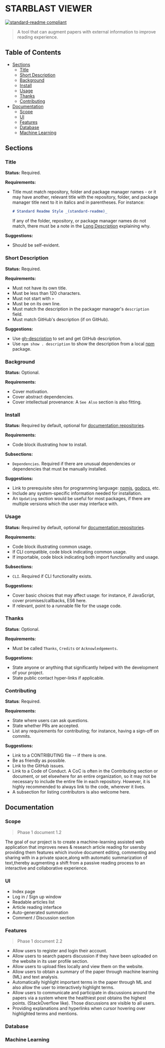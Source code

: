 # STARBLAST VIEWER

[![standard-readme compliant](https://img.shields.io/badge/readme%20style-standard-brightgreen.svg?style=flat-square)](https://github.com/RichardLitt/standard-readme)

> A tool that can augment papers with external information to improve reading experience.

## Table of Contents

- [Sections](#sections)
  - [Title](#title)
  - [Short Description](#short-description)
  - [Background](#background)
  - [Install](#install)
  - [Usage](#usage)
  - [Thanks](#thanks)
  - [Contributing](#contributing)
- [Documentation](#documentation)
  - [Scope](#scope) 
  - [UI](#ui)
  - [Features](#features)
  - [Database](#database)
  - [Machine Learning](#machine_learning)

## Sections

### Title
**Status:** Required.

**Requirements:**
- Title must match repository, folder and package manager names - or it may have another, relevant title with the repository, folder, and package manager title next to it in italics and in parentheses. For instance:

  ```markdown
  # Standard Readme Style _(standard-readme)_
  ```

  If any of the folder, repository, or package manager names do not match, there must be a note in the [Long Description](#long-description) explaining why.

**Suggestions:**
- Should be self-evident.

### Short Description
**Status:** Required.

**Requirements:**
- Must not have its own title.
- Must be less than 120 characters.
- Must not start with `> `
- Must be on its own line.
- Must match the description in the packager manager's `description` field.
- Must match GitHub's description (if on GitHub).

**Suggestions:**
- Use [gh-description](https://github.com/RichardLitt/gh-description) to set and get GitHub description.
- Use `npm show . description` to show the description from a local [npm](https://npmjs.com) package.

### Background
**Status:** Optional.

**Requirements:**
- Cover motivation.
- Cover abstract dependencies.
- Cover intellectual provenance: A `See Also` section is also fitting.

### Install
**Status:** Required by default, optional for [documentation repositories](#definitions).

**Requirements:**
- Code block illustrating how to install.

**Subsections:**
- `Dependencies`. Required if there are unusual dependencies or dependencies that must be manually installed.

**Suggestions:**
- Link to prerequisite sites for programming language: [npmjs](https://npmjs.com), [godocs](https://godoc.org), etc.
- Include any system-specific information needed for installation.
- An `Updating` section would be useful for most packages, if there are multiple versions which the user may interface with.

### Usage
**Status:** Required by default, optional for [documentation repositories](#definitions).

**Requirements:**
- Code block illustrating common usage.
- If CLI compatible, code block indicating common usage.
- If importable, code block indicating both import functionality and usage.

**Subsections:**
- `CLI`. Required if CLI functionality exists.

**Suggestions:**
- Cover basic choices that may affect usage: for instance, if JavaScript, cover promises/callbacks, ES6 here.
- If relevant, point to a runnable file for the usage code.

### Thanks
**Status**: Optional.

**Requirements:**
- Must be called `Thanks`, `Credits` or `Acknowledgements`.

**Suggestions:**
- State anyone or anything that significantly helped with the development of your project.
- State public contact hyper-links if applicable.

### Contributing
**Status**: Required.

**Requirements:**
- State where users can ask questions.
- State whether PRs are accepted.
- List any requirements for contributing; for instance, having a sign-off on commits.

**Suggestions:**
- Link to a CONTRIBUTING file -- if there is one.
- Be as friendly as possible.
- Link to the GitHub issues.
- Link to a Code of Conduct. A CoC is often in the Contributing section or document, or set elsewhere for an entire organization, so it may not be necessary to include the entire file in each repository. However, it is highly recommended to always link to the code, wherever it lives.
- A subsection for listing contributors is also welcome here.


## Documentation

### Scope
>Phase 1 document 1.2  

The goal of our project is to create a machine-learning assisted web application that improves news & research article reading for usersby providing them features which involve document editing, commenting and sharing with in a private space,along with automatic summarization of text,thereby augmenting a shift from a passive reading process to an interactive and collaborative experience.

### UI
- Index page  
- Log in / Sign up window  
- Readable articles list  
- Article reading interface  
- Auto-generated summation  
- Comment / Discussion section  

### Features
>Phase 1 document 2.2  

- Allow users to register and login their account.  
- Allow users to search papers discussion if they have been uploaded on the website in its user profile section.  
- Allow users to upload files locally and view them on the website.  
- Allow users to obtain a summary of the paper through machine learning (ML) and text analysis.  
- Automatically highlight important terms in the paper through ML and also allow the user to interactively highlight terms.  
- Allow users to communicate and participate in discussions around the papers via a system where the healthiest post obtains the highest points. (StackOverflow like). Those discussions are visible to all users.  
- Providing explanations and hyperlinks when cursor hovering over highlighted terms and  mentions.

### Database

### Machine Learning
